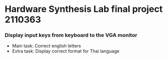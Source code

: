 # Hardware Synthesis Lab final project 2110363

### Display input keys from keyboard to the VGA monitor
- Main task: Correct english letters
- Extra task: Display correct format for Thai language 
